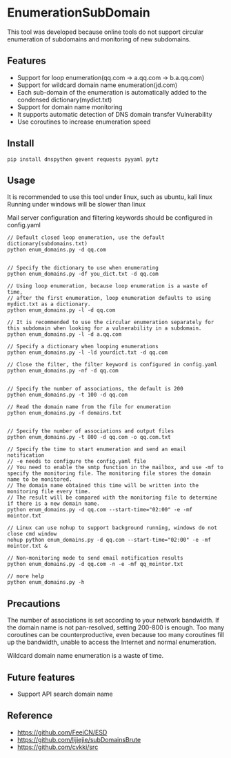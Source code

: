 # EnumerationSubDomain
This tool was developed because online tools do not support circular enumeration of subdomains and monitoring of new subdomains.

## Features
- Support for loop enumeration(qq.com -> a.qq.com -> b.a.qq.com)
- Support for wildcard domain name enumeration(jd.com)
- Each sub-domain of the enumeration is automatically added to the condensed dictionary(mydict.txt)
- Support for domain name monitoring
- It supports automatic detection of DNS domain transfer Vulnerability
- Use coroutines to increase enumeration speed  

## Install
```
pip install dnspython gevent requests pyyaml pytz
```

## Usage
It is recommended to use this tool under linux, such as ubuntu, kali linux  
Running under windows will be slower than linux  

Mail server configuration and filtering keywords should be configured in config.yaml


```
// Default closed loop enumeration, use the default dictionary(subdomains.txt)
python enum_domains.py -d qq.com


// Specify the dictionary to use when enumerating
python enum_domains.py -df you_dict.txt -d qq.com

// Using loop enumeration, because loop enumeration is a waste of time,
// after the first enumeration, loop enumeration defaults to using mydict.txt as a dictionary.
python enum_domains.py -l -d qq.com

// It is recommended to use the circular enumeration separately for this subdomain when looking for a vulnerability in a subdomain.
python enum_domains.py -l -d a.qq.com

// Specify a dictionary when looping enumerations
python enum_domains.py -l -ld yourdict.txt -d qq.com

// Close the filter, the filter keyword is configured in config.yaml
python enum_domains.py -nf -d qq.com


// Specify the number of associations, the default is 200
python enum_domains.py -t 100 -d qq.com

// Read the domain name from the file for enumeration
python enum_domains.py -f domains.txt


// Specify the number of associations and output files
python enum_domains.py -t 800 -d qq.com -o qq.com.txt

// Specify the time to start enumeration and send an email notification
// -e needs to configure the config.yaml file
// You need to enable the smtp function in the mailbox, and use -mf to specify the monitoring file. The monitoring file stores the domain name to be monitored.
// The domain name obtained this time will be written into the monitoring file every time.
// The result will be compared with the monitoring file to determine if there is a new domain name.
python enum_domains.py -d qq.com --start-time="02:00" -e -mf mointor.txt

// Linux can use nohup to support background running, windows do not close cmd window
nohup python enum_domains.py -d qq.com --start-time="02:00" -e -mf mointor.txt &

// Non-monitoring mode to send email notification results
python enum_domains.py -d qq.com -n -e -mf qq_mointor.txt

// more help
python enum_domains.py -h

```
## Precautions
The number of associations is set according to your network bandwidth. If the domain name is not pan-resolved, setting 200-800 is enough.
Too many coroutines can be counterproductive, even because too many coroutines fill up the bandwidth, unable to access the Internet and normal enumeration.

Wildcard domain name enumeration is a waste of time.

## Future features
- Support API search domain name

## Reference
- https://github.com/FeeiCN/ESD
- https://github.com/lijiejie/subDomainsBrute
- https://github.com/cvkki/src
